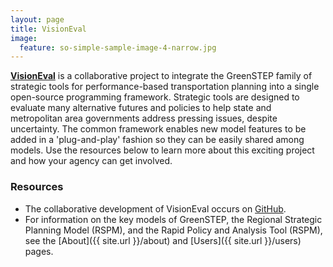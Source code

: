 ```yaml
---
layout: page
title: VisionEval
image:
  feature: so-simple-sample-image-4-narrow.jpg
---
```


<a href="http://www.github.com/visioneval/visioneval" target="_blank"><b>VisionEval</b></a> is a collaborative project to integrate the GreenSTEP family of strategic tools for performance-based transportation planning into a single open-source programming framework. Strategic tools are designed to evaluate many alternative futures and policies to help state and metropolitan area governments address pressing issues, despite uncertainty. The common framework enables new model features to be added in a 'plug-and-play' fashion so they can be easily shared among models. Use the resources below to learn more about this exciting project and how your agency can get involved.

### Resources

- The collaborative development of VisionEval occurs on <a href="http://www.github.com/visioneval/visioneval" target="_blank">GitHub</a>.
- For information on the key models of GreenSTEP, the Regional Strategic Planning Model (RSPM), and the Rapid Policy and Analysis Tool (RSPM), see the [About]({{ site.url }}/about) and [Users]({{ site.url }}/users) pages.


<!-- ### Partner agencies -->